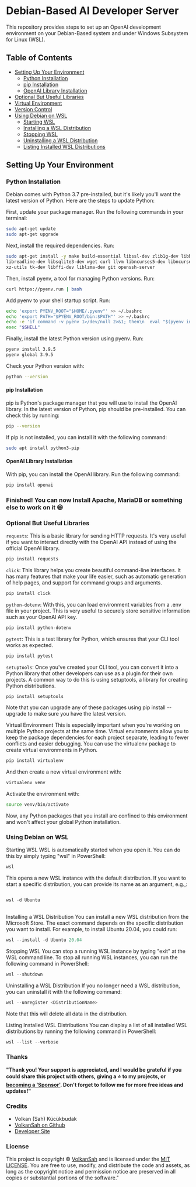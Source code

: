 # Debian-Based AI Developer Server
This repository provides steps to set up an OpenAI development environment on your Debian-Based system and under Windows Subsystem for Linux (WSL).
## Table of Contents

- [Setting Up Your Environment](#setting-up-your-environment)
  - [Python Installation](#python-installation)
  - [pip Installation](#pip-installation)
  - [OpenAI Library Installation](#openai-library-installation)
- [Optional But Useful Libraries](#optional-but-useful-libraries)
- [Virtual Environment](#virtual-environment)
- [Version Control](#version-control)
- [Using Debian on WSL](#using-debian-on-wsl)
  - [Starting WSL](#starting-wsl)
  - [Installing a WSL Distribution](#installing-a-wsl-distribution)
  - [Stopping WSL](#stopping-wsl)
  - [Uninstalling a WSL Distribution](#uninstalling-a-wsl-distribution)
  - [Listing Installed WSL Distributions](#listing-installed-wsl-distributions)


## Setting Up Your Environment
### Python Installation
Debian comes with Python 3.7 pre-installed, but it's likely you'll want the latest version of Python. Here are the steps to update Python:

First, update your package manager. Run the following commands in your terminal:
```bash
sudo apt-get update
sudo apt-get upgrade
```
Next, install the required dependencies. Run:
```bash
sudo apt-get install -y make build-essential libssl-dev zlib1g-dev libbz2-dev \
libreadline-dev libsqlite3-dev wget curl llvm libncurses5-dev libncursesw5-dev \
xz-utils tk-dev libffi-dev liblzma-dev git openssh-server
```
Then, install pyenv, a tool for managing Python versions. Run:
```bash
curl https://pyenv.run | bash
```
Add pyenv to your shell startup script. Run:
```bash
echo 'export PYENV_ROOT="$HOME/.pyenv"' >> ~/.bashrc
echo 'export PATH="$PYENV_ROOT/bin:$PATH"' >> ~/.bashrc
echo -e 'if command -v pyenv 1>/dev/null 2>&1; then\n  eval "$(pyenv init -)"\nfi' >> ~/.bashrc
exec "$SHELL"
```

Finally, install the latest Python version using pyenv. Run:
```bash
pyenv install 3.9.5
pyenv global 3.9.5
```
Check your Python version with:
```bash
python --version
```
#### pip Installation
pip is Python's package manager that you will use to install the OpenAI library. In the latest version of Python, pip should be pre-installed. You can check this by running:
```bash
pip --version
```
If pip is not installed, you can install it with the following command:
```bash
sudo apt install python3-pip
```
#### OpenAI Library Installation
With pip, you can install the OpenAI library. Run the following command:
```bash
pip install openai
```
### Finished!  You can now Install Apache, MariaDB or something else to work on it :smile:

### Optional But Useful Libraries

`requests`: This is a basic library for sending HTTP requests. It's very useful if you want to interact directly with the OpenAI API instead of using the official OpenAI library.
```bash
pip install requests
```
`click`: This library helps you create beautiful command-line interfaces. It has many features that make your life easier, such as automatic generation of help pages, and support for command groups and arguments.
```bash
pip install click
```
`python-dotenv`: With this, you can load environment variables from a .env file in your project. This is very useful to securely store sensitive information such as your OpenAI API key.
```bash
pip install python-dotenv
```
`pytest`: This is a test library for Python, which ensures that your CLI tool works as expected.
```bash
pip install pytest
```
`setuptools`: Once you've created your CLI tool, you can convert it into a Python library that other developers can use as a plugin for their own projects. A common way to do this is using setuptools, a library for creating Python distributions.
```bash
pip install setuptools
```
Note that you can upgrade any of these packages using pip install --upgrade <packagename> to make sure you have the latest version.

Virtual Environment
This is especially important when you're working on multiple Python projects at the same time. Virtual environments allow you to keep the package dependencies for each project separate, leading to fewer conflicts and easier debugging. You can use the virtualenv package to create virtual environments in Python.

```bash
pip install virtualenv
```
And then create a new virtual environment with:

```bash
virtualenv venv
```
Activate the environment with:

```bash
source venv/bin/activate
```
Now, any Python packages that you install are confined to this environment and won't affect your global Python installation.

### Using Debian on WSL
Starting WSL
WSL is automatically started when you open it. You can do this by simply typing "wsl" in PowerShell:

```powershell
wsl
  ```
This opens a new WSL instance with the default distribution. If you want to start a specific distribution, you can provide its name as an argument, e.g.,:

```powershell

wsl -d Ubuntu
  
```
Installing a WSL Distribution
You can install a new WSL distribution from the Microsoft Store. The exact command depends on the specific distribution you want to install. For example, to install Ubuntu 20.04, you could run:

```powershell
wsl --install -d Ubuntu 20.04
```
Stopping WSL
You can stop a running WSL instance by typing "exit" at the WSL command line. To stop all running WSL instances, you can run the following command in PowerShell:

```powershell
wsl --shutdown
```
Uninstalling a WSL Distribution
If you no longer need a WSL distribution, you can uninstall it with the following command:

```powershell
wsl --unregister <DistributionName>
```
  Note that this will delete all data in the distribution.

Listing Installed WSL Distributions
You can display a list of all installed WSL distributions by running the following command in PowerShell:

```powershell
wsl --list --verbose
```
### Thanks
**"Thank you! Your support is appreciated, and I would be grateful if you could share this project with others,  giving a :star: to my projects, or  
[becoming a 'Sponsor'](https://github.com/sponsors/volkansah). Don't forget to follow me for more free ideas and updates!"**

### Credits
- Volkan (Sah) Kücükbudak
- [VolkanSah on Github](https://github.com/volkansah)
- [Developer Site](https://volkansah.github.io)

### License
This project is copyright © [VolkanSah](https://github.com/volkansah) and is licensed under the [MIT LICENSE](LICENSE). You are free to use, modify, and distribute the code and assets, as long as the copyright notice and permission notice are preserved in all copies or substantial portions of the software."









